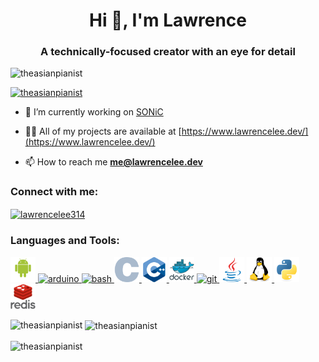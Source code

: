 <h1 align="center">Hi 👋, I'm Lawrence</h1>
<h3 align="center">A technically-focused creator with an eye for detail</h3>

<p align="left"> <img src="https://komarev.com/ghpvc/?username=theasianpianist&label=Profile%20views&color=0e75b6&style=flat" alt="theasianpianist" /> </p>

<p align="left"> <a href="https://github.com/ryo-ma/github-profile-trophy"><img src="https://github-profile-trophy.vercel.app/?username=theasianpianist" alt="theasianpianist" /></a> </p>

- 🔭 I’m currently working on [SONiC](https://azure.github.io/SONiC/)

- 👨‍💻 All of my projects are available at [https://www.lawrencelee.dev/](https://www.lawrencelee.dev/)

- 📫 How to reach me **me@lawrencelee.dev**

<h3 align="left">Connect with me:</h3>
<p align="left">
<a href="https://linkedin.com/in/lawrencelee314" target="blank"><img align="center" src="https://content.linkedin.com/content/dam/me/business/en-us/amp/brand-site/v2/bg/LI-Bug.svg.original.svg" alt="lawrencelee314" height="30" width="40" /></a>
</p>

<h3 align="left">Languages and Tools:</h3>
<p align="left"> <a href="https://developer.android.com" target="_blank"> <img src="https://raw.githubusercontent.com/devicons/devicon/master/icons/android/android-original-wordmark.svg" alt="android" width="40" height="40"/> </a> <a href="https://www.arduino.cc/" target="_blank"> <img src="https://cdn.worldvectorlogo.com/logos/arduino-1.svg" alt="arduino" width="40" height="40"/> </a> <a href="https://www.gnu.org/software/bash/" target="_blank"> <img src="https://www.vectorlogo.zone/logos/gnu_bash/gnu_bash-icon.svg" alt="bash" width="40" height="40"/> </a> <a href="https://www.cprogramming.com/" target="_blank"> <img src="https://raw.githubusercontent.com/devicons/devicon/master/icons/c/c-original.svg" alt="c" width="40" height="40"/> </a> <a href="https://www.w3schools.com/cpp/" target="_blank"> <img src="https://raw.githubusercontent.com/devicons/devicon/master/icons/cplusplus/cplusplus-original.svg" alt="cplusplus" width="40" height="40"/> </a> <a href="https://www.docker.com/" target="_blank"> <img src="https://raw.githubusercontent.com/devicons/devicon/master/icons/docker/docker-original-wordmark.svg" alt="docker" width="40" height="40"/> </a> <a href="https://git-scm.com/" target="_blank"> <img src="https://www.vectorlogo.zone/logos/git-scm/git-scm-icon.svg" alt="git" width="40" height="40"/> </a> <a href="https://www.java.com" target="_blank"> <img src="https://raw.githubusercontent.com/devicons/devicon/master/icons/java/java-original.svg" alt="java" width="40" height="40"/> </a> <a href="https://www.linux.org/" target="_blank"> <img src="https://raw.githubusercontent.com/devicons/devicon/master/icons/linux/linux-original.svg" alt="linux" width="40" height="40"/> </a> <a href="https://www.python.org" target="_blank"> <img src="https://raw.githubusercontent.com/devicons/devicon/master/icons/python/python-original.svg" alt="python" width="40" height="40"/> </a> <a href="https://redis.io" target="_blank"> <img src="https://raw.githubusercontent.com/devicons/devicon/master/icons/redis/redis-original-wordmark.svg" alt="redis" width="40" height="40"/> </a> </p>

<p><img align="left" src="https://github-readme-stats.vercel.app/api/top-langs?username=theasianpianist&show_icons=true&locale=en&layout=compact" alt="theasianpianist" /></p>

<p>&nbsp;<img align="center" src="https://github-readme-stats.vercel.app/api?username=theasianpianist&show_icons=true&locale=en" alt="theasianpianist" /></p>

<p><img align="center" src="https://github-readme-streak-stats.herokuapp.com/?user=theasianpianist&" alt="theasianpianist" /></p>
